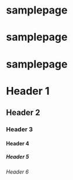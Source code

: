 # samplepage
# samplepage
# samplepage
# Header 1
## Header 2
### Header 3
#### Header 4
##### Header 5
###### Header 6
